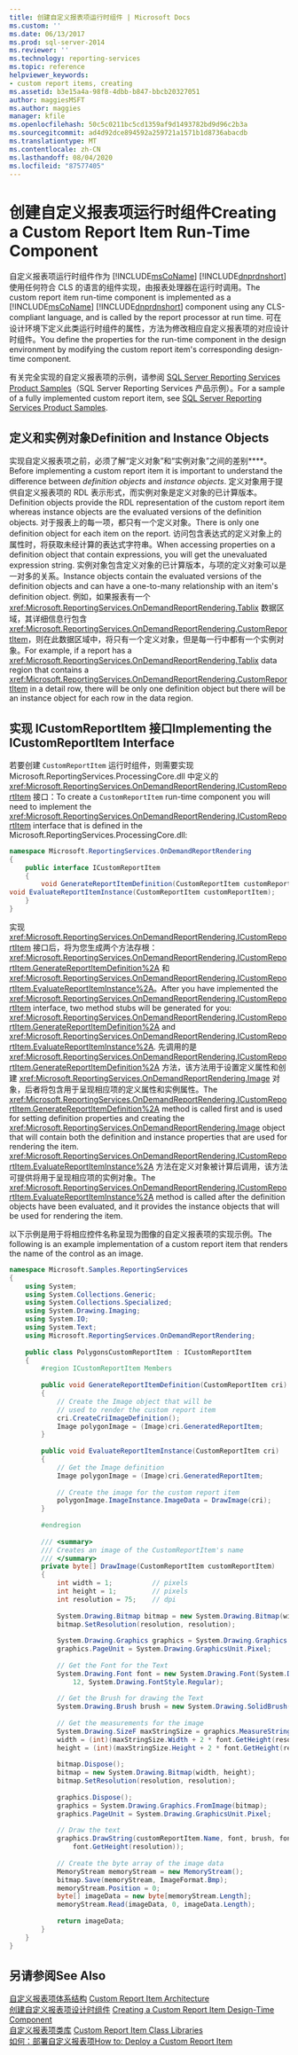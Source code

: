 ```yaml
---
title: 创建自定义报表项运行时组件 | Microsoft Docs
ms.custom: ''
ms.date: 06/13/2017
ms.prod: sql-server-2014
ms.reviewer: ''
ms.technology: reporting-services
ms.topic: reference
helpviewer_keywords:
- custom report items, creating
ms.assetid: b3e15a4a-98f8-4dbb-b847-bbcb20327051
author: maggiesMSFT
ms.author: maggies
manager: kfile
ms.openlocfilehash: 50c5c0211bc5cd1359af9d1493782bd9d96c2b3a
ms.sourcegitcommit: ad4d92dce894592a259721a1571b1d8736abacdb
ms.translationtype: MT
ms.contentlocale: zh-CN
ms.lasthandoff: 08/04/2020
ms.locfileid: "87577405"
---
```

# <a name="creating-a-custom-report-item-run-time-component"></a><span data-ttu-id="9b0b5-102">创建自定义报表项运行时组件</span><span class="sxs-lookup"><span data-stu-id="9b0b5-102">Creating a Custom Report Item Run-Time Component</span></span>
  <span data-ttu-id="9b0b5-103">自定义报表项运行时组件作为 [!INCLUDE[msCoName](../../includes/msconame-md.md)] [!INCLUDE[dnprdnshort](../../includes/dnprdnshort-md.md)] 使用任何符合 CLS 的语言的组件实现，由报表处理器在运行时调用。</span><span class="sxs-lookup"><span data-stu-id="9b0b5-103">The custom report item run-time component is implemented as a [!INCLUDE[msCoName](../../includes/msconame-md.md)] [!INCLUDE[dnprdnshort](../../includes/dnprdnshort-md.md)] component using any CLS-compliant language, and is called by the report processor at run time.</span></span> <span data-ttu-id="9b0b5-104">可在设计环境下定义此类运行时组件的属性，方法为修改相应自定义报表项的对应设计时组件。</span><span class="sxs-lookup"><span data-stu-id="9b0b5-104">You define the properties for the run-time component in the design environment by modifying the custom report item's corresponding design-time component.</span></span>  

<!--
Replacing the following multiValue.....

ms.technology: 
  - "docset-sql-devref"
  - "reporting-services-native"

.....with the following single value.....

ms.technology: reporting-services
.

(GeneMi = MightyPen  ,  2019-04-20  ,  DevO= 1515083)
-->

 <span data-ttu-id="9b0b5-105">有关完全实现的自定义报表项的示例，请参阅 [SQL Server Reporting Services Product Samples](https://go.microsoft.com/fwlink/?LinkId=177889)（SQL Server Reporting Services 产品示例）。</span><span class="sxs-lookup"><span data-stu-id="9b0b5-105">For a sample of a fully implemented custom report item, see [SQL Server Reporting Services Product Samples](https://go.microsoft.com/fwlink/?LinkId=177889).</span></span>  
  
## <a name="definition-and-instance-objects"></a><span data-ttu-id="9b0b5-106">定义和实例对象</span><span class="sxs-lookup"><span data-stu-id="9b0b5-106">Definition and Instance Objects</span></span>  
 <span data-ttu-id="9b0b5-107">实现自定义报表项之前，必须了解“定义对象”和“实例对象”之间的差别\*\*\*\*。</span><span class="sxs-lookup"><span data-stu-id="9b0b5-107">Before implementing a custom report item it is important to understand the difference between *definition objects* and *instance objects*.</span></span> <span data-ttu-id="9b0b5-108">定义对象用于提供自定义报表项的 RDL 表示形式，而实例对象是定义对象的已计算版本。</span><span class="sxs-lookup"><span data-stu-id="9b0b5-108">Definition objects provide the RDL representation of the custom report item whereas instance objects are the evaluated versions of the definition objects.</span></span> <span data-ttu-id="9b0b5-109">对于报表上的每一项，都只有一个定义对象。</span><span class="sxs-lookup"><span data-stu-id="9b0b5-109">There is only one definition object for each item on the report.</span></span> <span data-ttu-id="9b0b5-110">访问包含表达式的定义对象上的属性时，将获取未经计算的表达式字符串。</span><span class="sxs-lookup"><span data-stu-id="9b0b5-110">When accessing properties on a definition object that contain expressions, you will get the unevaluated expression string.</span></span> <span data-ttu-id="9b0b5-111">实例对象包含定义对象的已计算版本，与项的定义对象可以是一对多的关系。</span><span class="sxs-lookup"><span data-stu-id="9b0b5-111">Instance objects contain the evaluated versions of the definition objects and can have a one-to-many relationship with an item's definition object.</span></span> <span data-ttu-id="9b0b5-112">例如，如果报表有一个 <xref:Microsoft.ReportingServices.OnDemandReportRendering.Tablix> 数据区域，其详细信息行包含 <xref:Microsoft.ReportingServices.OnDemandReportRendering.CustomReportItem>，则在此数据区域中，将只有一个定义对象，但是每一行中都有一个实例对象。</span><span class="sxs-lookup"><span data-stu-id="9b0b5-112">For example, if a report has a <xref:Microsoft.ReportingServices.OnDemandReportRendering.Tablix> data region that contains a <xref:Microsoft.ReportingServices.OnDemandReportRendering.CustomReportItem> in a detail row, there will be only one definition object but there will be an instance object for each row in the data region.</span></span>  
  
## <a name="implementing-the-icustomreportitem-interface"></a><span data-ttu-id="9b0b5-113">实现 ICustomReportItem 接口</span><span class="sxs-lookup"><span data-stu-id="9b0b5-113">Implementing the ICustomReportItem Interface</span></span>  
 <span data-ttu-id="9b0b5-114">若要创建 `CustomReportItem` 运行时组件，则需要实现 Microsoft.ReportingServices.ProcessingCore.dll 中定义的 <xref:Microsoft.ReportingServices.OnDemandReportRendering.ICustomReportItem> 接口：</span><span class="sxs-lookup"><span data-stu-id="9b0b5-114">To create a `CustomReportItem` run-time component you will need to implement the <xref:Microsoft.ReportingServices.OnDemandReportRendering.ICustomReportItem> interface that is defined in the Microsoft.ReportingServices.ProcessingCore.dll:</span></span>  
  
```csharp  
namespace Microsoft.ReportingServices.OnDemandReportRendering  
{  
    public interface ICustomReportItem  
    {  
        void GenerateReportItemDefinition(CustomReportItem customReportItem);  
void EvaluateReportItemInstance(CustomReportItem customReportItem);  
    }  
}  
```  
  
 <span data-ttu-id="9b0b5-115">实现 <xref:Microsoft.ReportingServices.OnDemandReportRendering.ICustomReportItem> 接口后，将为您生成两个方法存根：<xref:Microsoft.ReportingServices.OnDemandReportRendering.ICustomReportItem.GenerateReportItemDefinition%2A> 和 <xref:Microsoft.ReportingServices.OnDemandReportRendering.ICustomReportItem.EvaluateReportItemInstance%2A>。</span><span class="sxs-lookup"><span data-stu-id="9b0b5-115">After you have implemented the <xref:Microsoft.ReportingServices.OnDemandReportRendering.ICustomReportItem> interface, two method stubs will be generated for you: <xref:Microsoft.ReportingServices.OnDemandReportRendering.ICustomReportItem.GenerateReportItemDefinition%2A> and <xref:Microsoft.ReportingServices.OnDemandReportRendering.ICustomReportItem.EvaluateReportItemInstance%2A>.</span></span> <span data-ttu-id="9b0b5-116">先调用的是 <xref:Microsoft.ReportingServices.OnDemandReportRendering.ICustomReportItem.GenerateReportItemDefinition%2A> 方法，该方法用于设置定义属性和创建 <xref:Microsoft.ReportingServices.OnDemandReportRendering.Image> 对象，后者将包含用于呈现相应项的定义属性和实例属性。</span><span class="sxs-lookup"><span data-stu-id="9b0b5-116">The <xref:Microsoft.ReportingServices.OnDemandReportRendering.ICustomReportItem.GenerateReportItemDefinition%2A> method is called first and is used for setting definition properties and creating the <xref:Microsoft.ReportingServices.OnDemandReportRendering.Image> object that will contain both the definition and instance properties that are used for rendering the item.</span></span> <span data-ttu-id="9b0b5-117"><xref:Microsoft.ReportingServices.OnDemandReportRendering.ICustomReportItem.EvaluateReportItemInstance%2A> 方法在定义对象被计算后调用，该方法可提供将用于呈现相应项的实例对象。</span><span class="sxs-lookup"><span data-stu-id="9b0b5-117">The <xref:Microsoft.ReportingServices.OnDemandReportRendering.ICustomReportItem.EvaluateReportItemInstance%2A> method is called after the definition objects have been evaluated, and it provides the instance objects that will be used for rendering the item.</span></span>  
  
 <span data-ttu-id="9b0b5-118">以下示例是用于将相应控件名称呈现为图像的自定义报表项的实现示例。</span><span class="sxs-lookup"><span data-stu-id="9b0b5-118">The following is an example implementation of a custom report item that renders the name of the control as an image.</span></span>  
  
```csharp  
namespace Microsoft.Samples.ReportingServices  
{  
    using System;  
    using System.Collections.Generic;  
    using System.Collections.Specialized;  
    using System.Drawing.Imaging;  
    using System.IO;  
    using System.Text;  
    using Microsoft.ReportingServices.OnDemandReportRendering;  
  
    public class PolygonsCustomReportItem : ICustomReportItem  
    {  
        #region ICustomReportItem Members  
  
        public void GenerateReportItemDefinition(CustomReportItem cri)  
        {  
            // Create the Image object that will be   
            // used to render the custom report item  
            cri.CreateCriImageDefinition();  
            Image polygonImage = (Image)cri.GeneratedReportItem;  
        }  
  
        public void EvaluateReportItemInstance(CustomReportItem cri)  
        {  
            // Get the Image definition  
            Image polygonImage = (Image)cri.GeneratedReportItem;  
  
            // Create the image for the custom report item  
            polygonImage.ImageInstance.ImageData = DrawImage(cri);  
        }  
  
        #endregion  
  
        /// <summary>  
        /// Creates an image of the CustomReportItem's name  
        /// </summary>  
        private byte[] DrawImage(CustomReportItem customReportItem)  
        {  
            int width = 1;          // pixels  
            int height = 1;         // pixels  
            int resolution = 75;    // dpi  
  
            System.Drawing.Bitmap bitmap = new System.Drawing.Bitmap(width, height);  
            bitmap.SetResolution(resolution, resolution);  
  
            System.Drawing.Graphics graphics = System.Drawing.Graphics.FromImage(bitmap);  
            graphics.PageUnit = System.Drawing.GraphicsUnit.Pixel;  
  
            // Get the Font for the Text  
            System.Drawing.Font font = new System.Drawing.Font(System.Drawing.FontFamily.GenericMonospace,  
                12, System.Drawing.FontStyle.Regular);  
  
            // Get the Brush for drawing the Text  
            System.Drawing.Brush brush = new System.Drawing.SolidBrush(System.Drawing.Color.LightGreen);  
  
            // Get the measurements for the image  
            System.Drawing.SizeF maxStringSize = graphics.MeasureString(customReportItem.Name, font);  
            width = (int)(maxStringSize.Width + 2 * font.GetHeight(resolution));  
            height = (int)(maxStringSize.Height + 2 * font.GetHeight(resolution));  
  
            bitmap.Dispose();  
            bitmap = new System.Drawing.Bitmap(width, height);  
            bitmap.SetResolution(resolution, resolution);  
  
            graphics.Dispose();  
            graphics = System.Drawing.Graphics.FromImage(bitmap);  
            graphics.PageUnit = System.Drawing.GraphicsUnit.Pixel;  
  
            // Draw the text  
            graphics.DrawString(customReportItem.Name, font, brush, font.GetHeight(resolution),   
                font.GetHeight(resolution));  
  
            // Create the byte array of the image data  
            MemoryStream memoryStream = new MemoryStream();  
            bitmap.Save(memoryStream, ImageFormat.Bmp);  
            memoryStream.Position = 0;  
            byte[] imageData = new byte[memoryStream.Length];  
            memoryStream.Read(imageData, 0, imageData.Length);  
  
            return imageData;  
        }  
    }  
}  
```  
  
## <a name="see-also"></a><span data-ttu-id="9b0b5-119">另请参阅</span><span class="sxs-lookup"><span data-stu-id="9b0b5-119">See Also</span></span>  
 <span data-ttu-id="9b0b5-120">[自定义报表项体系结构](custom-report-item-architecture.md) </span><span class="sxs-lookup"><span data-stu-id="9b0b5-120">[Custom Report Item Architecture](custom-report-item-architecture.md) </span></span>  
 <span data-ttu-id="9b0b5-121">[创建自定义报表项设计时组件](creating-a-custom-report-item-design-time-component.md) </span><span class="sxs-lookup"><span data-stu-id="9b0b5-121">[Creating a Custom Report Item Design-Time Component](creating-a-custom-report-item-design-time-component.md) </span></span>  
 <span data-ttu-id="9b0b5-122">[自定义报表项类库](custom-report-item-class-libraries.md) </span><span class="sxs-lookup"><span data-stu-id="9b0b5-122">[Custom Report Item Class Libraries](custom-report-item-class-libraries.md) </span></span>  
 [<span data-ttu-id="9b0b5-123">如何：部署自定义报表项</span><span class="sxs-lookup"><span data-stu-id="9b0b5-123">How to: Deploy a Custom Report Item</span></span>](how-to-deploy-a-custom-report-item.md)  
  
  
